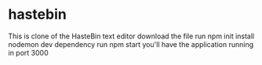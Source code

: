 # hastebin
This is clone of the HasteBin text editor
download the file
run npm init
install nodemon dev dependency
run npm start
you'll have the application running in port 3000
